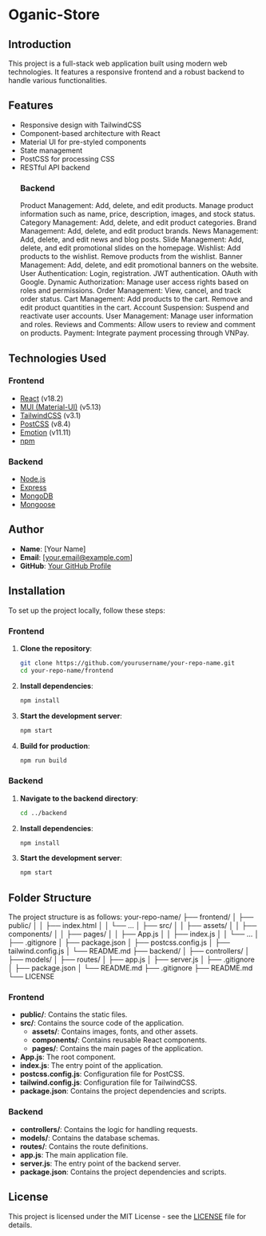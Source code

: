 # Oganic-Store

## Introduction
This project is a full-stack web application built using modern web technologies. It features a responsive frontend and a robust backend to handle various functionalities.

## Features
- Responsive design with TailwindCSS
- Component-based architecture with React
- Material UI for pre-styled components
- State management
- PostCSS for processing CSS
- RESTful API backend
  ### Backend
  Product Management:
    Add, delete, and edit products.
    Manage product information such as name, price, description, images, and stock status.
  Category Management:
    Add, delete, and edit product categories.
  Brand Management:
    Add, delete, and edit product brands.
    News Management:
    Add, delete, and edit news and blog posts.
  Slide Management:
    Add, delete, and edit promotional slides on the homepage.
  Wishlist:
    Add products to the wishlist.
    Remove products from the wishlist.
  Banner Management:
    Add, delete, and edit promotional banners on the website.
  User Authentication:
    Login, registration.
    JWT authentication.
    OAuth with Google.
    Dynamic Authorization:
    Manage user access rights based on roles and permissions.
  Order Management:
    View, cancel, and track order status.
  Cart Management:
    Add products to the cart.
    Remove and edit product quantities in the cart.
    Account Suspension: 
    Suspend and reactivate user accounts.
  User Management:
    Manage user information and roles.
  Reviews and Comments:
    Allow users to review and comment on products.
  Payment:
    Integrate payment processing through VNPay.

## Technologies Used

### Frontend
- [React](https://reactjs.org/) (v18.2)
- [MUI (Material-UI)](https://mui.com/) (v5.13)
- [TailwindCSS](https://tailwindcss.com/) (v3.1)
- [PostCSS](https://postcss.org/) (v8.4)
- [Emotion](https://emotion.sh/docs/introduction) (v11.11)
- [npm](https://www.npmjs.com/)

### Backend
- [Node.js](https://nodejs.org/)
- [Express](https://expressjs.com/)
- [MongoDB](https://www.mongodb.com/)
- [Mongoose](https://mongoosejs.com/)

## Author
- **Name**: [Your Name]
- **Email**: [your.email@example.com]
- **GitHub**: [Your GitHub Profile](https://github.com/yourusername)

## Installation
To set up the project locally, follow these steps:

### Frontend

1. **Clone the repository**:
    ```sh
    git clone https://github.com/yourusername/your-repo-name.git
    cd your-repo-name/frontend
    ```

2. **Install dependencies**:
    ```sh
    npm install
    ```

3. **Start the development server**:
    ```sh
    npm start
    ```

4. **Build for production**:
    ```sh
    npm run build
    ```

### Backend

1. **Navigate to the backend directory**:
    ```sh
    cd ../backend
    ```

2. **Install dependencies**:
    ```sh
    npm install
    ```

3. **Start the development server**:
    ```sh
    npm start
    ```

## Folder Structure
The project structure is as follows:
your-repo-name/ ├── frontend/ │ ├── public/ │ │ ├── index.html │ │ └── ... │ ├── src/ │ │ ├── assets/ │ │ ├── components/ │ │ ├── pages/ │ │ ├── App.js │ │ ├── index.js │ │ └── ... │ ├── .gitignore │ ├── package.json │ ├── postcss.config.js │ ├── tailwind.config.js │ └── README.md ├── backend/ │ ├── controllers/ │ ├── models/ │ ├── routes/ │ ├── app.js │ ├── server.js │ ├── .gitignore │ ├── package.json │ └── README.md ├── .gitignore ├── README.md └── LICENSE



### Frontend
- **public/**: Contains the static files.
- **src/**: Contains the source code of the application.
  - **assets/**: Contains images, fonts, and other assets.
  - **components/**: Contains reusable React components.
  - **pages/**: Contains the main pages of the application.
- **App.js**: The root component.
- **index.js**: The entry point of the application.
- **postcss.config.js**: Configuration file for PostCSS.
- **tailwind.config.js**: Configuration file for TailwindCSS.
- **package.json**: Contains the project dependencies and scripts.

### Backend
- **controllers/**: Contains the logic for handling requests.
- **models/**: Contains the database schemas.
- **routes/**: Contains the route definitions.
- **app.js**: The main application file.
- **server.js**: The entry point of the backend server.
- **package.json**: Contains the project dependencies and scripts.

## License
This project is licensed under the MIT License - see the [LICENSE](LICENSE) file for details.
